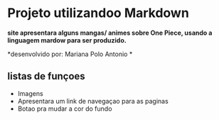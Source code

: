#  Projeto utilizandoo Markdown 


**site apresentara alguns mangas/ animes sobre One Piece, usando a linguagem mardow para ser produzido.** 


*desenvolvido por: Mariana Polo Antonio *  

## listas de funçoes


* Imagens
* Apresentara um link de navegaçao para as paginas 
* Botao pra mudar a cor do fundo

